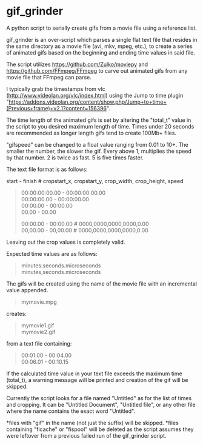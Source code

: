 # gif_grinder
A python script to serially create gifs from a movie file using a reference list.

gif_grinder is an over-script which parses a single flat text file that resides in the same directory as a movie file (avi, mkv, mpeg, etc.), to create a series of animated gifs based on the beginning and ending time values in said file.

The script utilizes https://github.com/Zulko/moviepy and https://github.com/FFmpeg/FFmpeg to carve out animated gifs from any movie file that FFmpeg can parse.

I typically grab the timestamps from vlc (http://www.videolan.org/vlc/index.html) using the Jump to time plugin "https://addons.videolan.org/content/show.php/Jump+to+time+(Previous+frame)+v2.1?content=156396".

The time length of the animated gifs is set by altering the "total_t" value in the script to you desired maximum length of time.  Times under 20 seconds are recommended as longer length gifs tend to create 100Mb+ files.

"gifspeed" can be changed to a float value ranging from 0.01 to 10+.  The smaller the number, the slower the gif.  Every above 1, multiplies the speed by that number.  2 is twice as fast. 5 is five times faster.

The text file format is as follows:

start - finish # cropstart_x, cropstart_y, crop_width, crop_height, speed
> 00:00:00:00.00 - 00:00:00:00.00<br>
> 00:00:00.00 - 00:00:00.00<br>
> 00:00.00 - 00:00.00<br>
> 00.00 - 00.00<br>
>
> 00:00.00 - 00:00.00 # 0000,0000,0000,0000,0.00<br>
> 00,00.00 - 00,00.00 # 0000,0000,0000,0000,0.00<br>

Leaving out the crop values is completely valid.

Expected time values are as follows:

> minutes:seconds.microseconds<br>
> minutes,seconds.microseconds

The gifs will be created using the name of the movie file with an incremental value appended.

> mymovie.mpg

creates:

> mymovie1.gif<br>
> mymovie2.gif

from a text file containing:

> 00:01.00 - 00:04.00<br>
> 00:06.01 - 00:10.15

If the calculated time value in your text file exceeds the maximum time (total_t), a warning message will be printed and creation of the gif will be skipped.

Currently the script looks for a file named "Untitled" as for the list of times and cropping.  It can be "Untitled Document", "Untitled file", or any other file where the name contains the exact word "Untitled".


*files with "gif" in the name (not just the suffix) will be skipped.
*files containing "ficache" or "fispool" will be deleted as the script assumes they were leftover from a previous failed run of the gif_grinder script.
